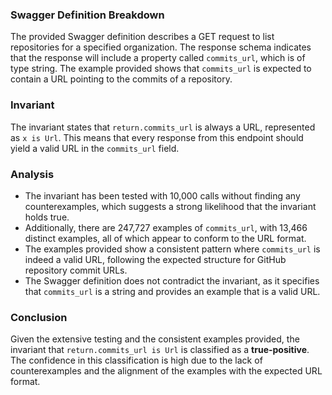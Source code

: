 ### Swagger Definition Breakdown
The provided Swagger definition describes a GET request to list repositories for a specified organization. The response schema indicates that the response will include a property called `commits_url`, which is of type string. The example provided shows that `commits_url` is expected to contain a URL pointing to the commits of a repository.

### Invariant
The invariant states that `return.commits_url` is always a URL, represented as `x is Url`. This means that every response from this endpoint should yield a valid URL in the `commits_url` field.

### Analysis
- The invariant has been tested with 10,000 calls without finding any counterexamples, which suggests a strong likelihood that the invariant holds true.
- Additionally, there are 247,727 examples of `commits_url`, with 13,466 distinct examples, all of which appear to conform to the URL format.
- The examples provided show a consistent pattern where `commits_url` is indeed a valid URL, following the expected structure for GitHub repository commit URLs.
- The Swagger definition does not contradict the invariant, as it specifies that `commits_url` is a string and provides an example that is a valid URL.

### Conclusion
Given the extensive testing and the consistent examples provided, the invariant that `return.commits_url is Url` is classified as a **true-positive**. The confidence in this classification is high due to the lack of counterexamples and the alignment of the examples with the expected URL format.
